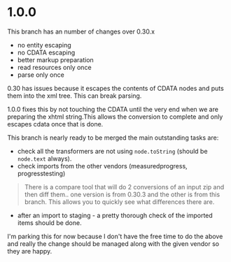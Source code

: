 # 1.0.0

This branch has an number of changes over 0.30.x

* no entity escaping
* no CDATA escaping
* better markup preparation
* read resources only once
* parse only once

0.30 has issues because it escapes the contents of CDATA nodes and puts them into the xml tree. This can break parsing.

1.0.0 fixes this by not touching the CDATA until the very end when we are preparing the xhtml string.This allows the conversion to complete and only escapes cdata once that is done.

This branch is nearly ready to be merged the main outstanding tasks are: 

* check all the transformers are not using `node.toString` (should be `node.text` always).
* check imports from the other vendors (measuredprogress, progresstesting)

> There is a compare tool that will do 2 conversions of an input zip and then diff them.. one version is from 0.30.3 and the other is from this branch. This allows you to quickly see what differences there are.

* after an import to staging - a pretty thorough check of the imported items should be done.

I'm parking this for now because I don't have the free time to do the above and really the change should be managed along with the given vendor so they are happy.

